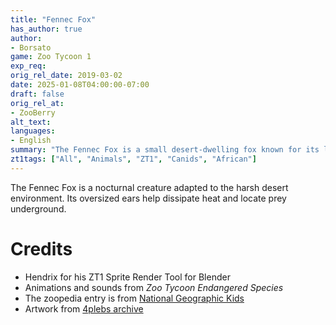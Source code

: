 ```yaml
---
title: "Fennec Fox"
has_author: true
author: 
- Borsato
game: Zoo Tycoon 1
exp_req:
orig_rel_date: 2019-03-02
date: 2025-01-08T04:00:00-07:00
draft: false
orig_rel_at: 
- ZooBerry
alt_text: 
languages:
- English
summary: "The Fennec Fox is a small desert-dwelling fox known for its large ears and playful nature."
zt1tags: ["All", "Animals", "ZT1", "Canids", "African"]
---
```


The Fennec Fox is a nocturnal creature adapted to the harsh desert environment. Its oversized ears help dissipate heat and locate prey underground.

# Credits

- Hendrix for his ZT1 Sprite Render Tool for Blender  
- Animations and sounds from *Zoo Tycoon Endangered Species*  
- The zoopedia entry is from [National Geographic Kids](https://kids.nationalgeographic.com/animals/fennec-fox/#fennec-fox-hole.jpg)  
- Artwork from [4plebs archive](https://archive.4plebs.org/s4s/thread/3033637/)
